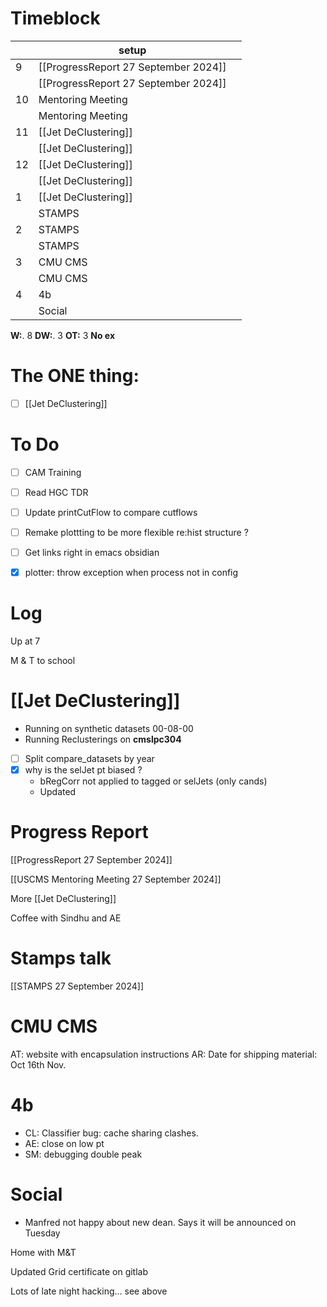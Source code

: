 # Timeblock

|     | setup                                |     |
| --- | ------------------------------------ | --- |
| 9   | [[ProgressReport 27 September 2024]] |     |
|     | [[ProgressReport 27 September 2024]] |     |
| 10  | Mentoring Meeting                    |     |
|     | Mentoring Meeting                    |     |
| 11  | [[Jet DeClustering]]                 |     |
|     | [[Jet DeClustering]]                 |     |
| 12  | [[Jet DeClustering]]                 |     |
|     | [[Jet DeClustering]]                 |     |
| 1   | [[Jet DeClustering]]                 |     |
|     | STAMPS                               |     |
| 2   | STAMPS                               |     |
|     | STAMPS                               |     |
| 3   | CMU CMS                              |     |
|     | CMU CMS                              |     |
| 4   | 4b                                   |     |
|     | Social                               |     |

**W:**. 8 
**DW:**. 3
**OT:** 3
**No ex**

# The ONE thing: 
- [ ] [[Jet DeClustering]]


# To Do
- [ ] CAM Training
- [ ] Read HGC TDR
- [ ] Update printCutFlow to compare cutflows
- [ ]  Remake plottting to be more flexible re:hist structure ? 
- [ ] Get links right in emacs obsidian
- [x]  plotter: throw exception when process not in config



# Log

Up at 7 

M & T to school


# [[Jet DeClustering]]
- Running on synthetic datasets 00-08-00
- Running Reclusterings on **cmslpc304**
- [ ] Split compare_datasets by year
- [x] why is the selJet pt biased ?
	- bRegCorr not applied to tagged or selJets (only cands)
	- Updated


# Progress Report
[[ProgressReport 27 September 2024]]

[[USCMS Mentoring Meeting 27 September 2024]]

More [[Jet DeClustering]]

Coffee with Sindhu and AE

# Stamps talk
[[STAMPS 27 September 2024]]

# CMU CMS
AT: website with encapsulation instructions
AR: Date for shipping material:  Oct 16th Nov.

# 4b 
- CL: Classifier bug: cache sharing clashes. 
- AE: close on low pt
- SM: debugging double peak


# Social
- Manfred not happy about new dean.  Says it will be announced on Tuesday


Home with M&T

Updated Grid certificate on gitlab

Lots of late night hacking... see above